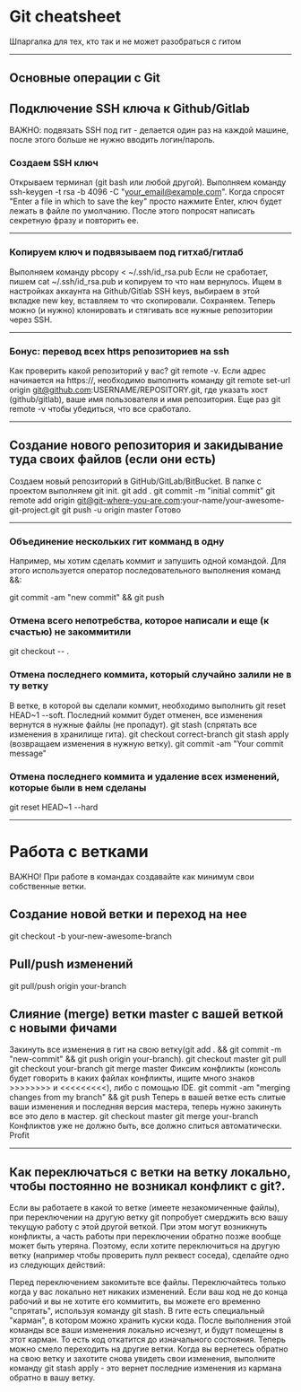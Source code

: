 # Git cheatsheet
Шпаргалка для тех, кто так и не может разобраться с гитом

---

## Основные операции с Git

## Подключение SSH ключа к Github/Gitlab
ВАЖНО: подвязать SSH под гит - делается один раз на каждой машине, после этого больше не нужно вводить логин/пароль.

### Создаем SSH ключ
Открываем терминал (git bash или любой другой).
Выполняем команду ssh-keygen -t rsa -b 4096 -C "your_email@example.com".
Когда спросят "Enter a file in which to save the key" просто нажмите Enter, ключ будет лежать в файле по умолчанию.
После этого попросят написать секретную фразу и повторить ее.

--- 
### Копируем ключ и подвязываем под гитхаб/гитлаб
Выполняем команду pbcopy < ~/.ssh/id_rsa.pub
Если не сработает, пишем cat ~/.ssh/id_rsa.pub и копируем то что нам вернулось.
Ищем в настройках аккаунта на Github/Gitlab SSH keys, выбираем в этой вкладке new key, вставляем то что скопировали.
Сохраняем.
Теперь можно (и нужно) клонировать и стягивать все нужные репозитории через SSH.

---

### Бонус: перевод всех https репозиториев на ssh
Как проверить какой репозиторий у вас? git remote -v.
Если адрес начинается на https://, необходимо выполнить команду git remote set-url origin git@github.com:USERNAME/REPOSITORY.git, где указать хост (github/gitlab), ваше имя пользователя и имя репозитория.
Еще раз git remote -v чтобы убедиться, что все сработало.

--- 

## Создание нового репозитория и закидывание туда своих файлов (если они есть)
Создаем новый репозиторий в GitHub/GitLab/BitBucket.
В папке с проектом выполняем git init.
git add .
git commit -m "initial commit"
git remote add origin git@git-where-you-are.com:your-name/your-awesome-git-project.git
git push -u origin master
Готово

----

### Объединение нескольких гит комманд в одну
Например, мы хотим сделать коммит и запушить одной командой. Для этого используется оператор последовательного выполнения команд &&:

git commit -am "new commit" && git push

### Отмена всего непотребства, которое написали и еще (к счастью) не закоммитили
git checkout -- .

### Отмена последнего коммита, который случайно залили не в ту ветку
В ветке, в которой вы сделали коммит, необходимо выполнить git reset HEAD~1 --soft.
Последний коммит будет отменен, все изменения вернутся в нужные файлы (не пропадут).
git stash (спрятать все изменения в хранилище гита).
git checkout correct-branch
git stash apply (возвращаем изменения в нужную ветку).
git commit -am "Your commit message"


### Отмена последнего коммита и удаление всех изменений, которые были в нем сделаны
git reset HEAD~1 --hard

---

# Работа с ветками
ВАЖНО! При работе в командах создавайте как минимум свои собственные ветки.

## Создание новой ветки и переход на нее
git checkout -b your-new-awesome-branch

## Pull/push изменений
git pull/push origin your-branch

## Слияние (merge) ветки master с вашей веткой с новыми фичами
Закинуть все изменения в гит на свою ветку(git add . && git commit -m "new-commit" && git push origin your-branch).
git checkout master
git pull
git checkout your-branch
git merge master
Фиксим конфликты (консоль будет говорить в каких файлах конфликты, ищите много знаков >>>>>>>> и <<<<<<<<<), либо с помощью IDE.
git commit -am "merging changes from my branch" && git push
Теперь в вашей ветке есть слитые ваши изменения и последняя версия мастера, теперь нужно закинуть все это дело в мастер.
git checkout master
git merge your-branch
Конфликтов уже не должно быть, все должно слиться автоматически.
Profit

---

## Как переключаться с ветки на ветку локально, чтобы постоянно не возникал конфликт с git?.
Если вы работаете в какой то ветке (имеете незакомиченные файлы), при переключении на другую ветку git попробует смерджить всю вашу текущую работу с этой другой веткой. При этом могут возникнуть конфликты, а часть работы при переключении обратно позже вообще может быть утеряна. Поэтому, если хотите переключиться на другую ветку (например чтобы проверить пулл реквест соседа), сделайте одно из следующих действий:

Перед переключением закомитьте все файлы. Переключайтесь только когда у вас локально нет никаких изменений.
Если ваш код не до конца рабочий и вы не хотите его коммитить, вы можете его временно "спрятать", используя команду git stash. В гите есть специальный "карман", в котором можно хранить куски кода. После выполнения этой команды все ваши изменения локально исчезнут, и будут помещены в этот карман. То есть код откатится до изначального состояния. Теперь можно смело переходить на другие ветки. Когда вы вернетесь обратно на свою ветку и захотите снова увидеть свои изменения, выполните команду git stash apply - это вернет последние изменения из кармана обратно в вашу ветку.